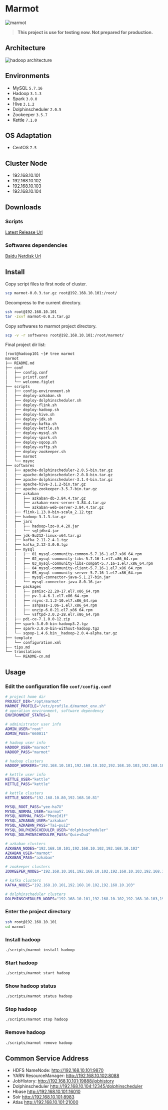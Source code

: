 # Marmot

![marmot](https://img.shields.io/badge/marmot-v0.0.3-blue)


> **This project is use for testing now. Not prepared for production.**

<!-- [中文版](translations/README-cn.md) -->

## Architecture
![hadoop architecture](https://development-1253817761.cos.ap-chengdu.myqcloud.com/marmot/hadoop%20architecture.png)

## Environments
* MySQL `5.7.16`
* Hadoop `3.1.3`
* Spark `3.0.0`
* Hive `3.1.2`
* Dolphinscheduler `2.0.5`
* Zookeeper `3.5.7`
* Kettle `7.1.0`

## OS Adaptation
* CentOS `7.5`

## Cluster Node
* 192.168.10.101
* 192.168.10.102
* 192.168.10.103
* 192.168.10.104

## Downloads

### Scripts
[Latest Release Url](https://github.com/wangenyong/marmot/releases/tag/v0.0.3)

### Softwares dependencies
[Baidu Netdisk Url](https://pan.baidu.com/s/1koS5BsZcj-6DTjGW2_eEaw?pwd=n4am)

## Install
Copy script files to first node of cluster.
```bash
scp marmot-0.0.3.tar.gz root@192.168.10.101:/root/
```
Decompress to the current directory.
```bash
ssh root@192.168.10.101
tar -zxvf marmot-0.0.3.tar.gz
```
Copy softwares to marmot project directory.
```bash
scp -v -r softwares root@192.168.10.101:/root/marmot/
```
Final project dir list:
```bash
[root@hadoop101 ~]# tree marmot
marmot
├── README.md
├── conf
│   ├── config.conf
│   ├── printf.conf
│   └── welcome.figlet
├── scripts
│   ├── config-environment.sh
│   ├── deploy-azkaban.sh
│   ├── deploy-dolphinscheduler.sh
│   ├── deploy-flink.sh
│   ├── deploy-hadoop.sh
│   ├── deploy-hive.sh
│   ├── deploy-jdk.sh
│   ├── deploy-kafka.sh
│   ├── deploy-kettle.sh
│   ├── deploy-mysql.sh
│   ├── deploy-spark.sh
│   ├── deploy-sqoop.sh
│   ├── deploy-vsftp.sh
│   ├── deploy-zookeeper.sh
│   ├── marmot
│   └── msync
├── softwares
│   ├── apache-dolphinscheduler-2.0.5-bin.tar.gz
│   ├── apache-dolphinscheduler-2.0.8-bin.tar.gz
│   ├── apache-dolphinscheduler-3.1.4-bin.tar.gz
│   ├── apache-hive-3.1.2-bin.tar.gz
│   ├── apache-zookeeper-3.5.7-bin.tar.gz
│   ├── azkaban
│   │   ├── azkaban-db-3.84.4.tar.gz
│   │   ├── azkaban-exec-server-3.84.4.tar.gz
│   │   └── azkaban-web-server-3.84.4.tar.gz
│   ├── flink-1.13.0-bin-scala_2.12.tgz
│   ├── hadoop-3.1.3.tar.gz
│   ├── jars
│   │   ├── hadoop-lzo-0.4.20.jar
│   │   └── sqljdbc4.jar
│   ├── jdk-8u212-linux-x64.tar.gz
│   ├── kafka_2.11-2.4.1.tgz
│   ├── kafka_2.12-3.0.0.tgz
│   ├── mysql
│   │   ├── 01_mysql-community-common-5.7.16-1.el7.x86_64.rpm
│   │   ├── 02_mysql-community-libs-5.7.16-1.el7.x86_64.rpm
│   │   ├── 03_mysql-community-libs-compat-5.7.16-1.el7.x86_64.rpm
│   │   ├── 04_mysql-community-client-5.7.16-1.el7.x86_64.rpm
│   │   ├── 05_mysql-community-server-5.7.16-1.el7.x86_64.rpm
│   │   ├── mysql-connector-java-5.1.27-bin.jar
│   │   └── mysql-connector-java-8.0.16.jar
│   ├── packages
│   │   ├── psmisc-22.20-17.el7.x86_64.rpm
│   │   ├── pv-1.4.6-1.el7.x86_64.rpm
│   │   ├── rsync-3.1.2-10.el7.x86_64.rpm
│   │   ├── sshpass-1.06-1.el7.x86_64.rpm
│   │   ├── unzip-6.0-21.el7.x86_64.rpm
│   │   └── vsftpd-3.0.2-28.el7.x86_64.rpm
│   ├── pdi-ce-7.1.0.0-12.zip
│   ├── spark-3.0.0-bin-hadoop3.2.tgz
│   ├── spark-3.0.0-bin-without-hadoop.tgz
│   └── sqoop-1.4.6.bin__hadoop-2.0.4-alpha.tar.gz
├── template
│   └── configuration.xml
├── tips.md
└── translations
    └── README-cn.md
```

## Usage

### Edit the configuration file `conf/config.conf`

```bash
# project home dir
PROJECT_DIR="/opt/marmot"
MARMOT_PROFILE="/etc/profile.d/marmot_env.sh"
# operation environment, software dependency
ENVIRONMENT_STATUS=1

# administrator user info
ADMIN_USER="root"
ADMIN_PASS="660011"

# hadoop user info
HADOOP_USER="marmot"
HADOOP_PASS="marmot"

# hadoop clusters
HADOOP_WORKERS="192.168.10.101,192.168.10.102,192.168.10.103,192.168.10.104"

# kettle user info
KETTLE_USER="kettle"
KETTLE_PASS="kettle"

# kettle clusters
KETTLE_NODES="192.168.10.80,192.168.10.81"

MYSQL_ROOT_PASS="yee-ha7X"
MYSQL_NORMAL_USER="marmot"
MYSQL_NORMAL_PASS="Phee]d1f"
MYSQL_AZKABAN_USER="azkaban"
MYSQL_AZKABAN_PASS="Tai~pui2"
MYSQL_DOLPHINSCHEDULER_USER="dolphinscheduler"
MYSQL_DOLPHINSCHEDULER_PASS="Quie<Du4"

# azkaban clusters
AZKABAN_NODES="192.168.10.101,192.168.10.102,192.168.10.103"
AZKABAN_USER="marmot"
AZKABAN_PASS="azkaban"

# zookeeper clusters
ZOOKEEPER_NODES="192.168.10.101,192.168.10.102,192.168.10.103,192.168.10.104"

# kafka clusters
KAFKA_NODES="192.168.10.101,192.168.10.102,192.168.10.103"

# dolphinscheduler clusters
DOLPHINSCHEDULER_NODES="192.168.10.101,192.168.10.102,192.168.10.103,192.168.10.104"
```

### Enter the project directory
```bash
ssh root@192.168.10.101
cd marmot
```
### Install hadoop
```bash
./scripts/marmot install hadoop
```
### Start hadoop
```bash
./scripts/marmot start hadoop
```
### Show hadoop status
```bash
./scripts/marmot status hadoop
```
### Stop hadoop
```bash
./scripts/marmot stop hadoop
```
### Remove hadoop
```bash
./scripts/marmot remove hadoop
```

## Common Service Address

* HDFS NameNode: http://192.168.10.101:9870
* YARN ResourceManager: http://192.168.10.102:8088
* JobHistory: http://192.168.10.101:19888/jobhistory
* Dolphinscheduler http://192.168.10.104:12345/dolphinscheduler
* Hbase http://192.168.10.101:16010
* Solr http://192.168.10.101:8983
* Atlas http://192.168.10.101:21000